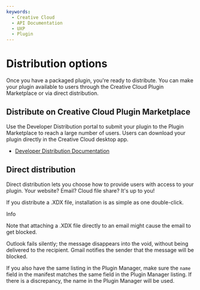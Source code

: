 ```yaml
---
keywords:
  - Creative Cloud
  - API Documentation
  - UXP
  - Plugin
---
```



# Distribution options

Once you have a packaged plugin, you're ready to distribute. You can make your plugin available to users through the Creative Cloud Plugin Marketplace or via direct distribution.

<SummaryBlock slots="heading, text, buttons" background="rgb(141, 52, 78)" />

## Distribute on Creative Cloud Plugin Marketplace

Use the Developer Distribution portal to submit your plugin to the Plugin Marketplace to reach a large number of users.
Users can download your plugin directly in the Creative Cloud desktop app.

- [Developer Distribution Documentation](https://developer.adobe.com/developer-distribution/creative-cloud/docs/guides/)

## Direct distribution

Direct distribution lets you choose how to provide users with access to your plugin. Your website? Email? Cloud file share? It's up to you!

If you distribute a .XDX file, installation is as simple as one double-click.

<InlineAlert variant="help" slots="header, text1, text2, text3" />

Info

Note that attaching a .XDX file directly to an email might cause the email to get blocked.

Outlook fails silently; the message disappears into the void, without being delivered to the recipient. Gmail notifies the sender that the message will be blocked.

If you also have the same listing in the Plugin Manager, make sure the `name` field in the manifest matches the same field in the Plugin Manager listing. If there is a discrepancy, the name in the Plugin Manager will be used.



